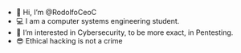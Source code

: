 - 👋 Hi, I’m @RodolfoCeoC
- 💻 I am a computer systems engineering student.
- 👀 I’m interested in Cybersecurity, to be more exact, in Pentesting. 
- 😎 Ethical hacking is not a crime

<!---
RodolfoCeoC/RodolfoCeoC is a ✨ special ✨ repository because its `README.md` (this file) appears on your GitHub profile.
You can click the Preview link to take a look at your changes.
--->
